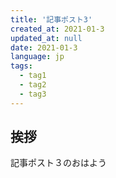 ```yaml
---
title: '記事ポスト3'
created_at: 2021-01-3
updated_at: null
date: 2021-01-3
language: jp
tags:
  - tag1
  - tag2
  - tag3
---
```


## 挨拶

記事ポスト３のおはよう
